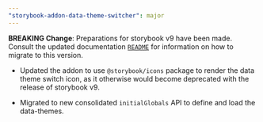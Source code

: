 ```yaml
---
"storybook-addon-data-theme-switcher": major
---
```


**BREAKING Change**: Preparations for storybook v9 have been made. Consult the
updated documentation [
`README`](https://github.com/paulbuechner/storybook-addon-data-theme-switcher/tree/main)
for information on how to migrate to this version.

- Updated the addon to use `@storybook/icons` package to render the data theme
  switch icon, as it otherwise would become deprecated with the release of
  storybook v9.

- Migrated to new consolidated `initialGlobals` API to define and load the
  data-themes.

